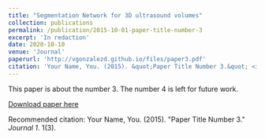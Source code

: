 ```yaml
---
title: "Segmentation Network for 3D ultrasound volumes"
collection: publications
permalink: /publication/2015-10-01-paper-title-number-3
excerpt: 'In redaction'
date: 2020-10-10
venue: 'Journal'
paperurl: 'http://vgonzalezd.github.io/files/paper3.pdf'
citation: 'Your Name, You. (2015). &quot;Paper Title Number 3.&quot; <i>Journal 1</i>. 1(3).'
---
```

This paper is about the number 3. The number 4 is left for future work.

[Download paper here](http://vgonzalezd.github.io/files/paper3.pdf)

Recommended citation: Your Name, You. (2015). "Paper Title Number 3." <i>Journal 1</i>. 1(3).
